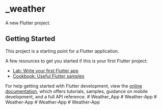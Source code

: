 # _weather

A new Flutter project.

## Getting Started

This project is a starting point for a Flutter application.

A few resources to get you started if this is your first Flutter project:

- [Lab: Write your first Flutter app](https://docs.flutter.dev/get-started/codelab)
- [Cookbook: Useful Flutter samples](https://docs.flutter.dev/cookbook)

For help getting started with Flutter development, view the
[online documentation](https://docs.flutter.dev/), which offers tutorials,
samples, guidance on mobile development, and a full API reference.
#   W e a t h e r _ A p p  
 #   W e a t h e r - A p p  
 #   W e a t h e r - A p p  
 #   W e a t h e r - A p p  
 #   W e a t h e r - A p p  
 